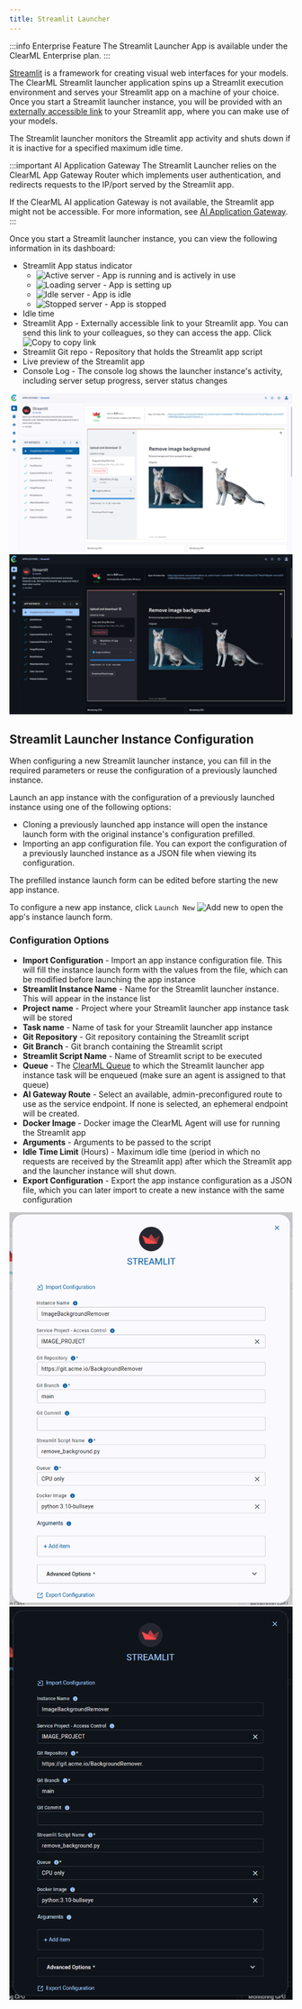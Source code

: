 ```yaml
---
title: Streamlit Launcher
---
```


:::info Enterprise Feature
The Streamlit Launcher App is available under the ClearML Enterprise plan.
:::

[Streamlit](https://streamlit.io/) is a framework for creating visual web interfaces for your models. The ClearML Streamlit 
launcher application spins up a Streamlit execution environment and serves your Streamlit app on a machine of your choice. 
Once you start a Streamlit launcher instance, you will be provided with an [externally accessible link](#traffic_router) to your Streamlit app, 
where you can make use of your models.

The Streamlit launcher monitors the Streamlit app activity and shuts down if it is inactive for a specified maximum idle 
time.

<a id="traffic_router"/>

:::important AI Application Gateway
The Streamlit Launcher relies on the ClearML App Gateway Router which implements user authentication, and redirects requests 
to the IP/port served by the Streamlit app. 

If the ClearML AI application Gateway is not available, the Streamlit app might not be accessible.
For more information, see [AI Application Gateway](../../deploying_clearml/enterprise_deploy/appgw.md).
:::

Once you start a Streamlit launcher instance, you can view the following information in its dashboard:

* Streamlit App status indicator
  * <img src="/docs/latest/icons/ico-streamlit-active.svg" alt="Active server" className="icon size-md space-sm" /> - App is running and is actively in use
  * <img src="/docs/latest/icons/ico-streamlit-loading.svg" alt="Loading server" className="icon size-md space-sm" /> - App is setting up 
  * <img src="/docs/latest/icons/ico-streamlit-idle.svg" alt="Idle server" className="icon size-md space-sm" /> - App is idle
  * <img src="/docs/latest/icons/ico-streamlit-stopped.svg" alt="Stopped server" className="icon size-md space-sm" /> - App is stopped 
* Idle time 
* Streamlit App - Externally accessible link to your Streamlit app. You can send this link to your colleagues, so they can 
  access the app. Click <img src="/docs/latest/icons/ico-copy-to-clipboard.svg" alt="Copy" className="icon size-md space-sm" />
  to copy link
* Streamlit Git repo - Repository that holds the Streamlit app script
* Live preview of the Streamlit app
* Console Log - The console log shows the launcher instance's activity, including server setup progress, server status 
  changes

![Streamlit Dashboard](../../img/apps_streamlit.png#light-mode-only)
![Streamlit Dashboard](../../img/apps_streamlit_dark.png#dark-mode-only) 

## Streamlit Launcher Instance Configuration
When configuring a new Streamlit launcher instance, you can fill in the required parameters or reuse the configuration of 
a previously launched instance.  

Launch an app instance with the configuration of a previously launched instance using one of the following options:
* Cloning a previously launched app instance will open the instance launch form with the original instance's 
configuration prefilled.
* Importing an app configuration file. You can export the configuration of a previously launched instance as a JSON file 
when viewing its configuration.

The prefilled instance launch form can be edited before starting the new app instance. 

To configure a new app instance, click `Launch New` <img src="/docs/latest/icons/ico-add.svg" alt="Add new" className="icon size-md space-sm" /> 
to open the app's instance launch form.

### Configuration Options

* **Import Configuration** - Import an app instance configuration file. This will fill the instance launch form with the 
  values from the file, which can be modified before launching the app instance
* **Streamlit Instance Name** - Name for the Streamlit launcher instance. This will appear in the instance list
* **Project name** - Project where your Streamlit launcher app instance task will be stored
* **Task name** - Name of task for your Streamlit launcher app instance
* **Git Repository** - Git repository containing the Streamlit script 
* **Git Branch** - Git branch containing the Streamlit script
* **Streamlit Script Name** - Name of Streamlit script to be executed
* **Queue** - The [ClearML Queue](../../fundamentals/agents_and_queues.md#what-is-a-queue) to which the Streamlit launcher 
  app instance task will be enqueued (make sure an agent is assigned to that queue)
* **AI Gateway Route** - Select an available, admin-preconfigured route to use as the service endpoint. If none is selected, an ephemeral endpoint will be created.
* **Docker Image** - Docker image the ClearML Agent will use for running the Streamlit app
* **Arguments** - Arguments to be passed to the script
* **Idle Time Limit** (Hours) - Maximum idle time (period in which no requests are received by the Streamlit app) after 
  which the Streamlit app and the launcher instance will shut down.
* **Export Configuration** - Export the app instance configuration as a JSON file, which you can later import to create 
  a new instance with the same configuration 

![Streamlit launch form](../../img/apps_streamlit_form.png#light-mode-only)
![Streamlit launch form](../../img/apps_streamlit_form_dark.png#dark-mode-only) 